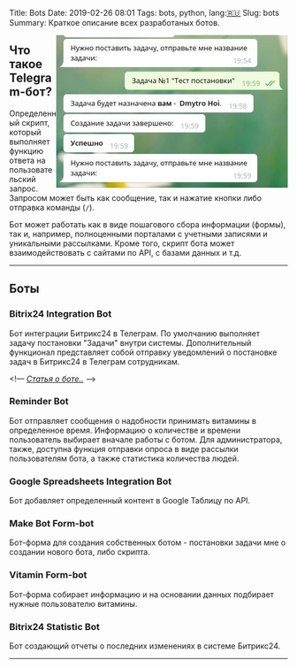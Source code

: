 Title: Bots
Date: 2019-02-26 08:01
Tags: bots, python, lang:[🇷🇺](ru)
Slug: bots
Summary: Краткое описание всех разработаных ботов.

<img style="float: right; height=40%; width=40%;" src="/images/projects/bots.png" alt="Bots from Dmytro Hoi">

## Что такое Telegram-бот?

Определенный скрипт, который выполняет функцию ответа на пользовательский запрос. Запросом может быть как сообщение, так и нажатие кнопки либо отправка команды (`/`).

Бот может работать как в виде пошагового сбора информации (формы), так и, например, полноценными порталами с учетными записями и уникальными рассылками. Кроме того, скрипт бота может взаимодействовать с сайтами по API, с базами данных и т.д.

-----

## Боты

### Bitrix24 Integration Bot

Бот интеграции Битрикс24 в Телеграм. По умолчанию выполняет задачу постановки "Задачи" внутри системы. Дополнительный функционал представляет собой отправку уведомлений о постановке задач в Битрикс24 в Телеграм сотрудникам.

<!–– _[Статья о боте..](/bots/bitrix24_integr_bot)_ ––>

### Reminder Bot

Бот отправляет сообщения о надобности принимать витамины в определенное время. Информацию о количестве и времени пользователь выбирает вначале работы с ботом. Для администратора, также, доступна функция отправки опроса в виде рассылки пользователям бота, а также статистика количества людей.

### Google Spreadsheets Integration Bot

Бот добавляет определенный контент в Google Таблицу по API.

### Make Bot Form-bot

Бот-форма для создания собственных ботом - постановки задачи мне о создании нового бота, либо скрипта.

### Vitamin Form-bot

Бот-форма собирает информацию и на основании данных подбирает нужные пользователю витамины.

### Bitrix24 Statistic Bot

Бот создающий отчеты о последних изменениях в системе Битрикс24.

-----